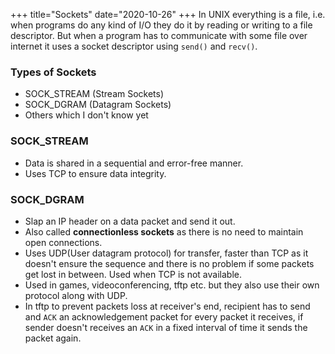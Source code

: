 +++
title="Sockets"
date="2020-10-26"
+++
In UNIX everything is a file, i.e. when programs do any kind of I/O they do it by reading or writing to a file descriptor. But when a program has to communicate with some file over internet it uses a socket descriptor using `send()` and `recv()`.

### Types of Sockets
* SOCK_STREAM (Stream Sockets)
* SOCK_DGRAM (Datagram Sockets)
* Others which I don't know yet

### SOCK_STREAM
- Data is shared in a sequential and error-free manner.
- Uses TCP to ensure data integrity.

### SOCK_DGRAM 
- Slap an IP header on a data packet and send it out.
- Also called __connectionless sockets__ as there is no need to maintain open connections.
- Uses UDP(User datagram protocol) for transfer, faster than TCP as it doesn't ensure the sequence and there is no problem if some packets get lost in between. Used when TCP is not available.
- Used in games, videoconferencing, tftp etc. but they also use their own protocol along with UDP.
- In tftp to prevent packets loss at receiver's end, recipient has to send and `ACK` an acknowledgement packet for every packet it receives, if sender doesn't receives an `ACK` in a fixed interval of time it sends the packet again.
